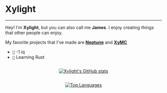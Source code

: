 # Xylight
---
Hey! I'm **Xylight**, but you can also call me **James**. I enjoy creating things that other people can enjoy.

My favorite projects that I've made are [**Neptune**](https://github.com/Xyphyn/Neptune) and [**XyMC**](a "Source code not public since that's against Minecraft's EULA.")

- `🧠` -1 iq
- `🌱` Learning Rust

<div style="display:grid; place-items:center;">

[![Xylight's GitHub stats](https://github-readme-stats.vercel.app/api?username=Xyphyn&show_icons=true)](https://github.com/anuraghazra/github-readme-stats)

[![Top Languages](https://github-readme-stats.vercel.app/api/top-langs/?username=Xyphyn&show_icons=true)](https://github.com/anuraghazra/github-readme-stats)

</div>
